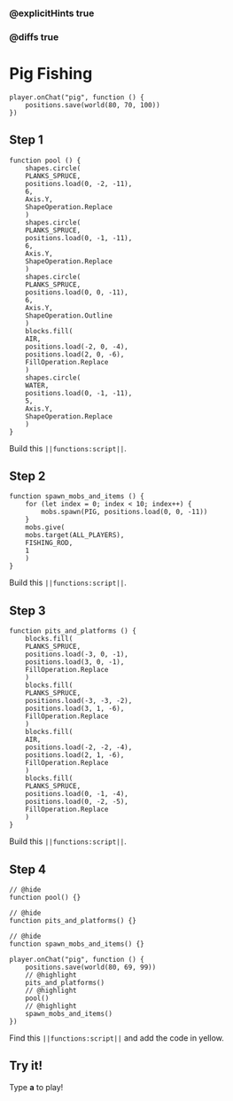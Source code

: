 ### @explicitHints true

### @diffs true

# Pig Fishing



```template
player.onChat("pig", function () {
    positions.save(world(80, 70, 100))
})

```

## Step 1

```blocks
function pool () {
    shapes.circle(
    PLANKS_SPRUCE,
    positions.load(0, -2, -11),
    6,
    Axis.Y,
    ShapeOperation.Replace
    )
    shapes.circle(
    PLANKS_SPRUCE,
    positions.load(0, -1, -11),
    6,
    Axis.Y,
    ShapeOperation.Replace
    )
    shapes.circle(
    PLANKS_SPRUCE,
    positions.load(0, 0, -11),
    6,
    Axis.Y,
    ShapeOperation.Outline
    )
    blocks.fill(
    AIR,
    positions.load(-2, 0, -4),
    positions.load(2, 0, -6),
    FillOperation.Replace
    )
    shapes.circle(
    WATER,
    positions.load(0, -1, -11),
    5,
    Axis.Y,
    ShapeOperation.Replace
    )
}
```

Build this ``||functions:script||``.

## Step 2

```blocks
function spawn_mobs_and_items () {
    for (let index = 0; index < 10; index++) {
        mobs.spawn(PIG, positions.load(0, 0, -11))
    }
    mobs.give(
    mobs.target(ALL_PLAYERS),
    FISHING_ROD,
    1
    )
}
```

Build this ``||functions:script||``.

## Step 3

```blocks
function pits_and_platforms () {
    blocks.fill(
    PLANKS_SPRUCE,
    positions.load(-3, 0, -1),
    positions.load(3, 0, -1),
    FillOperation.Replace
    )
    blocks.fill(
    PLANKS_SPRUCE,
    positions.load(-3, -3, -2),
    positions.load(3, 1, -6),
    FillOperation.Replace
    )
    blocks.fill(
    AIR,
    positions.load(-2, -2, -4),
    positions.load(2, 1, -6),
    FillOperation.Replace
    )
    blocks.fill(
    PLANKS_SPRUCE,
    positions.load(0, -1, -4),
    positions.load(0, -2, -5),
    FillOperation.Replace
    )
}
```

Build this ``||functions:script||``.


## Step 4

```blocks
// @hide
function pool() {}

// @hide
function pits_and_platforms() {}

// @hide
function spawn_mobs_and_items() {}

player.onChat("pig", function () {
    positions.save(world(80, 69, 99))
    // @highlight
    pits_and_platforms()
    // @highlight
    pool()
    // @highlight
    spawn_mobs_and_items()
})
```

Find this ``||functions:script||`` and add the code in yellow.

## Try it!

Type **a** to play!